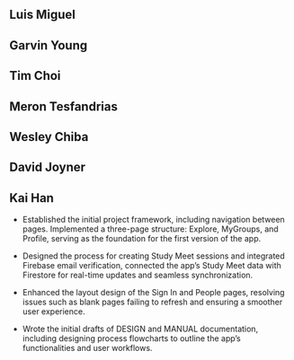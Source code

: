 ## Luis Miguel ##


## Garvin Young ##


## Tim Choi ##


## Meron Tesfandrias ##


## Wesley Chiba ##


## David Joyner ##


## Kai Han ##

- Established the initial project framework, including navigation between pages. Implemented a three-page structure: Explore, MyGroups, and Profile, serving as the foundation for the first version of the app.

- Designed the process for creating Study Meet sessions and integrated Firebase email verification, connected the app’s Study Meet data with Firestore for real-time updates and seamless synchronization.

- Enhanced the layout design of the Sign In and People pages, resolving issues such as blank pages failing to refresh and ensuring a smoother user experience.

- Wrote the initial drafts of DESIGN and MANUAL documentation, including designing process flowcharts to outline the app’s functionalities and user workflows.
